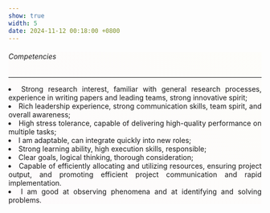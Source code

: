 ```yaml
---
show: true
width: 5
date: 2024-11-12 00:18:00 +0800
---
```


<div class="p-4" style="background-image: linear-gradient(220.55deg, rgba(255, 237, 70, 0.02), rgba(255, 126, 199, 0.02));">
    <h6><i class="fa-regular fa-star fa-beat"></i> Competencies</h6>
    <hr />
    <section style="text-align: justify;">
        <ul style="padding-left: 0em; list-style-position: inside;">
            <li>Strong research interest, familiar with general research processes, experience in writing papers and leading teams, strong innovative spirit;</li>
            <li>Rich leadership experience, strong communication skills, team spirit, and overall awareness;</li>
            <li>High stress tolerance, capable of delivering high-quality performance on multiple tasks; </li>
            <li>I am adaptable, can integrate quickly into new roles;</li>
            <li>Strong learning ability, high execution skills, responsible; </li>
            <li>Clear goals, logical thinking, thorough consideration;</li>
            <li>Capable of efficiently allocating and utilizing resources, ensuring project output, and promoting efficient project communication and rapid implementation.</li>
            <li>I am good at observing phenomena and at identifying and solving problems.</li>
        </ul>
    </section>
</div>
